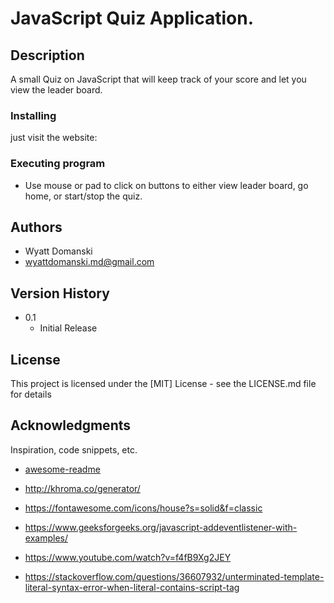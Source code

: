 
# JavaScript Quiz Application.



## Description

A small Quiz on JavaScript that will keep track of your score and let you view the leader board.


### Installing

just visit the website: 

### Executing program

* Use mouse or pad to click on buttons to either view leader board, go home, or start/stop the quiz.



## Authors



* Wyatt Domanski 
* wyattdomanski.md@gmail.com

## Version History


* 0.1
    * Initial Release

## License

This project is licensed under the [MIT] License - see the LICENSE.md file for details

## Acknowledgments

Inspiration, code snippets, etc.
* [awesome-readme](https://github.com/matiassingers/awesome-readme)
* http://khroma.co/generator/
* https://fontawesome.com/icons/house?s=solid&f=classic
* https://www.geeksforgeeks.org/javascript-addeventlistener-with-examples/
* https://www.youtube.com/watch?v=f4fB9Xg2JEY

* https://stackoverflow.com/questions/36607932/unterminated-template-literal-syntax-error-when-literal-contains-script-tag

